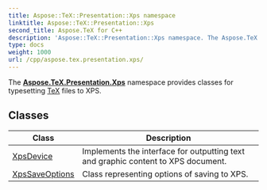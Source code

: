 ```yaml
---
title: Aspose::TeX::Presentation::Xps namespace
linktitle: Aspose::TeX::Presentation::Xps
second_title: Aspose.TeX for C++
description: 'Aspose::TeX::Presentation::Xps namespace. The Aspose.TeX.Presentation.Xps namespace provides classes for typesetting TeX files to XPS in C++.'
type: docs
weight: 1000
url: /cpp/aspose.tex.presentation.xps/
---
```


The **[Aspose.TeX.Presentation.Xps](./)** namespace provides classes for typesetting [TeX](../aspose.tex/) files to XPS.

## Classes

| Class | Description |
| --- | --- |
| [XpsDevice](./xpsdevice/) | Implements the interface for outputting text and graphic content to XPS document. |
| [XpsSaveOptions](./xpssaveoptions/) | Class representing options of saving to XPS. |
